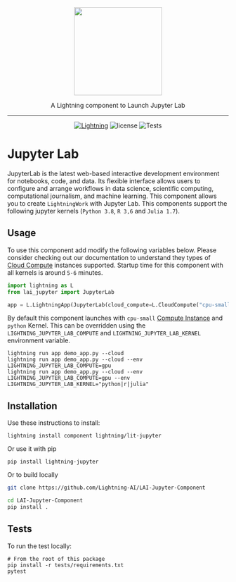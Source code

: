 <div align="center">
<img src="https://jupyter.org/assets/homepage/main-logo.svg" width="200px">

A Lightning component to Launch Jupyter Lab

______________________________________________________________________

[![Lightning](https://img.shields.io/badge/-Lightning-792ee5?logo=pytorchlightning&logoColor=white)](https://lightning.ai)
![license](https://img.shields.io/badge/License-Apache%202.0-blue.svg)
![Tests](https://github.com/Lightning-AI/LAI-Jupyter-Component/actions/workflows/ci-testing.yml/badge.svg)

</div>

# Jupyter Lab

JupyterLab is the latest web-based interactive development environment for notebooks, code, and data. Its flexible interface allows users to configure and arrange workflows in data science, scientific computing, computational journalism, and machine learning. This component allows you to create `LightningWork` with Jupyter Lab. This components support the following jupyter kernels (`Python 3.8`, `R 3,6` and `Julia 1.7`).

## Usage

To use this component add modify the following variables below. Please consider checking out our documentation to understand they types of [Cloud Compute](https://lightning.ai/lightning-docs/core_api/lightning_work/compute.html) instances supported. Startup time for this component with all kernels is around `5-6` minutes.

```python
import lightning as L
from lai_jupyter import JupyterLab

app = L.LightningApp(JupyterLab(cloud_compute=L.CloudCompute("cpu-small")))
```

By default this component launches with `cpu-small` [Compute Instance](https://lightning.ai/lightning-docs/core_api/lightning_work/compute.html) and `python` Kernel. This can be overridden using the `LIGHTNING_JUPYTER_LAB_COMPUTE` and `LIGHTNING_JUPYTER_LAB_KERNEL` environment variable.

```
lightning run app demo_app.py --cloud
lightning run app demo_app.py --cloud --env LIGHTNING_JUPYTER_LAB_COMPUTE=gpu
lightning run app demo_app.py --cloud --env LIGHTNING_JUPYTER_LAB_COMPUTE=gpu --env LIGHTNING_JUPYTER_LAB_KERNEL="python|r|julia"
```

## Installation

Use these instructions to install:

```
lightning install component lightning/lit-jupyter
```

Or use it with pip

```
pip install lightning-jupyter
```

Or to build locally

```bash
git clone https://github.com/Lightning-AI/LAI-Jupyter-Component

cd LAI-Jupyter-Component
pip install .
```

## Tests

To run the test locally:

```
# From the root of this package
pip install -r tests/requirements.txt
pytest
```

